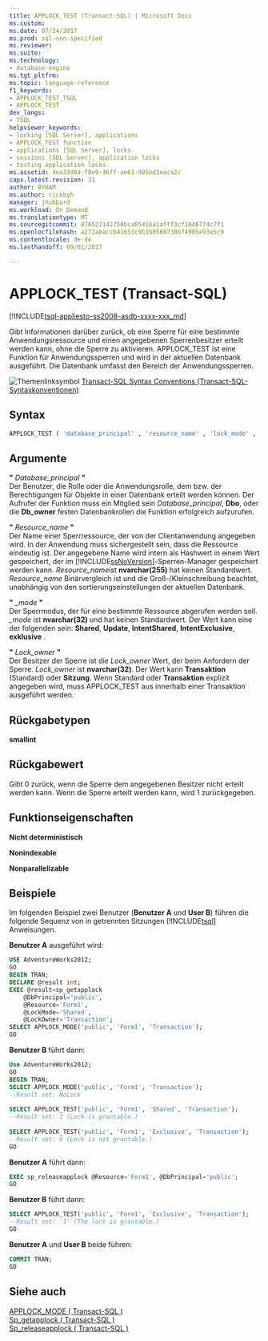 ```yaml
---
title: APPLOCK_TEST (Transact-SQL) | Microsoft Docs
ms.custom: 
ms.date: 07/24/2017
ms.prod: sql-non-specified
ms.reviewer: 
ms.suite: 
ms.technology:
- database-engine
ms.tgt_pltfrm: 
ms.topic: language-reference
f1_keywords:
- APPLOCK_TEST_TSQL
- APPLOCK_TEST
dev_langs:
- TSQL
helpviewer_keywords:
- locking [SQL Server], applications
- APPLOCK_TEST function
- applications [SQL Server], locks
- sessions [SQL Server], application locks
- testing application locks
ms.assetid: 4ea33d04-f8e9-46ff-ae61-985bd3eaca2c
caps.latest.revision: 31
author: BYHAM
ms.author: rickbyh
manager: jhubbard
ms.workload: On Demand
ms.translationtype: MT
ms.sourcegitcommit: 876522142756bca05416a1afff3cf10467f4c7f1
ms.openlocfilehash: a272abaccb41653c9b1b0569738b74905e93e5c9
ms.contentlocale: de-de
ms.lasthandoff: 09/01/2017

---
```

# <a name="applocktest-transact-sql"></a>APPLOCK_TEST (Transact-SQL)
[!INCLUDE[tsql-appliesto-ss2008-asdb-xxxx-xxx_md](../../includes/tsql-appliesto-ss2008-asdb-xxxx-xxx-md.md)]

Gibt Informationen darüber zurück, ob eine Sperre für eine bestimmte Anwendungsressource und einen angegebenen Sperrenbesitzer erteilt werden kann, ohne die Sperre zu aktivieren. APPLOCK_TEST ist eine Funktion für Anwendungssperren und wird in der aktuellen Datenbank ausgeführt. Die Datenbank umfasst den Bereich der Anwendungssperren.
  
![Themenlinksymbol](../../database-engine/configure-windows/media/topic-link.gif "Topic link icon") [Transact-SQL Syntax Conventions (Transact-SQL-Syntaxkonventionen)](../../t-sql/language-elements/transact-sql-syntax-conventions-transact-sql.md)
  
## <a name="syntax"></a>Syntax  
  
```sql
APPLOCK_TEST ( 'database_principal' , 'resource_name' , 'lock_mode' , 'lock_owner' )  
```  
  
## <a name="arguments"></a>Argumente  
**"** *Database_principal* **"**  
Der Benutzer, die Rolle oder die Anwendungsrolle, dem bzw. der Berechtigungen für Objekte in einer Datenbank erteilt werden können. Der Aufrufer der Funktion muss ein Mitglied sein *Database_principal*, **Dbo**, oder die **Db_owner** festen Datenbankrollen die Funktion erfolgreich aufzurufen.
  
**"** *Resource_name* **"**  
Der Name einer Sperrressource, der von der Clientanwendung angegeben wird. In der Anwendung muss sichergestellt sein, dass die Ressource eindeutig ist. Der angegebene Name wird intern als Hashwert in einem Wert gespeichert, der im [!INCLUDE[ssNoVersion](../../includes/ssnoversion-md.md)]-Sperren-Manager gespeichert werden kann. *Resource_name*ist **nvarchar(255)** hat keinen Standardwert. *Resource_name* Binärvergleich ist und die Groß-/Kleinschreibung beachtet, unabhängig von den sortierungseinstellungen der aktuellen Datenbank.
  
**"** *_mode* **"**  
Der Sperrmodus, der für eine bestimmte Ressource abgerufen werden soll. *_mode* ist **nvarchar(32)** und hat keinen Standardwert. Der Wert kann eine der folgenden sein: **Shared**, **Update**, **IntentShared**, **IntentExclusive**, **exklusive** .
  
**"** *Lock_owner* **"**  
Der Besitzer der Sperre ist die *Lock_owner* Wert, der beim Anfordern der Sperre. *Lock_owner* ist **nvarchar(32)**. Der Wert kann **Transaktion** (Standard) oder **Sitzung**. Wenn Standard oder **Transaktion** explizit angegeben wird, muss APPLOCK_TEST aus innerhalb einer Transaktion ausgeführt werden.
  
## <a name="return-types"></a>Rückgabetypen
**smallint**
  
## <a name="return-value"></a>Rückgabewert
Gibt 0 zurück, wenn die Sperre dem angegebenen Besitzer nicht erteilt werden kann. Wenn die Sperre erteilt werden kann, wird 1 zurückgegeben.
  
## <a name="function-properties"></a>Funktionseigenschaften
**Nicht deterministisch**
  
**Nonindexable**
  
**Nonparallelizable**
  
## <a name="examples"></a>Beispiele  
Im folgenden Beispiel zwei Benutzer (**Benutzer A** und **User B**) führen die folgende Sequenz von in getrennten Sitzungen [!INCLUDE[tsql](../../includes/tsql-md.md)] Anweisungen.
  
**Benutzer A** ausgeführt wird:
  
```sql
USE AdventureWorks2012;  
GO  
BEGIN TRAN;  
DECLARE @result int;  
EXEC @result=sp_getapplock  
    @DbPrincipal='public',  
    @Resource='Form1',  
    @LockMode='Shared',  
    @LockOwner='Transaction';  
SELECT APPLOCK_MODE('public', 'Form1', 'Transaction');  
GO  
```  
  
**Benutzer B** führt dann:
  
```sql
Use AdventureWorks2012;  
GO  
BEGIN TRAN;  
SELECT APPLOCK_MODE('public', 'Form1', 'Transaction');  
--Result set: NoLock  
  
SELECT APPLOCK_TEST('public', 'Form1', 'Shared', 'Transaction');  
--Result set: 1 (Lock is grantable.)  
  
SELECT APPLOCK_TEST('public', 'Form1', 'Exclusive', 'Transaction');  
--Result set: 0 (Lock is not grantable.)  
GO  
```  
  
**Benutzer A** führt dann:
  
```sql
EXEC sp_releaseapplock @Resource='Form1', @DbPrincipal='public';  
GO  
```  
  
**Benutzer B** führt dann:
  
```sql
SELECT APPLOCK_TEST('public', 'Form1', 'Exclusive', 'Transaction');  
--Result set: '1' (The lock is grantable.)  
GO  
```  
  
**Benutzer A** und **User B** beide führen:
  
```sql
COMMIT TRAN;  
GO  
```  
  
## <a name="see-also"></a>Siehe auch
[APPLOCK_MODE &#40; Transact-SQL &#41;](../../t-sql/functions/applock-mode-transact-sql.md)  
[Sp_getapplock &#40; Transact-SQL &#41;](../../relational-databases/system-stored-procedures/sp-getapplock-transact-sql.md)  
[Sp_releaseapplock &#40; Transact-SQL &#41;](../../relational-databases/system-stored-procedures/sp-releaseapplock-transact-sql.md)
  
  

